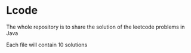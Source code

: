 # Lcode

The whole repository is to share the solution of the leetcode problems in Java

Each file will contain 10 solutions

